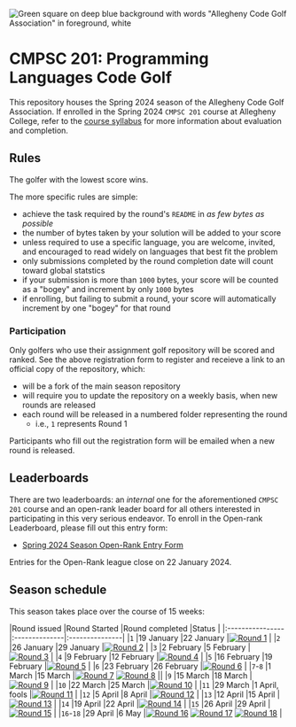 ![Green square on deep blue background with words "Allegheny Code Golf Association" in foreground, white](https://github.com/allegheny-college-cmpsc-201-spring-2024/golf/assets/1552764/d3ee6a91-74c9-482b-84eb-ec9a2e8dee05)

# CMPSC 201: Programming Languages Code Golf

This repository houses the Spring 2024 season of the Allegheny Code Golf Association. If enrolled in the Spring 2024 `CMPSC 201` course at Allegheny
College, refer to the [course syllabus](https://github.com/allegheny-college-cmpsc-201-spring-2024/course-materials/blob/main/README.md) for more 
information about evaluation and completion.

## Rules

The golfer with the lowest score wins.

The more specific rules are simple: 

* achieve the task required by the round's `README` in _as few bytes as possible_
* the number of bytes taken by your solution will be added to your score
* unless required to use a specific language, you are welcome, invited, and encouraged to read widely on languages that best fit the problem
* only submissions completed by the round completion date will count toward global statstics
* if your submission is more than `1000` bytes, your score will be counted as a "bogey" and increment by only `1000` bytes
* if enrolling, but failing to submit a round, your score will automatically increment by one "bogey" for that round

### Participation

Only golfers who use their assignment golf repository will be scored and ranked. See the above registration form to register and receieve
a link to an official copy of the repository, which:

* will be a fork of the main season repository
* will require you to update the repository on a weekly basis, when new rounds are released
* each round will be released in a numbered folder representing the round
  * i.e., `1` represents Round 1

Participants who fill out the registration form will be emailed when a new round is released.

## Leaderboards

There are two leaderboards: an _internal_ one for the aforementioned `CMPSC 201` course and an open-rank leader board for all others interested
in participating in this very serious endeavor. To enroll in the Open-rank Leaderboard, please fill out this entry form:

* [Spring 2024 Season Open-Rank Entry Form](https://chompe.rs/acga-spring-2024-registration)

Entries for the Open-Rank league close on 22 January 2024.

## Season schedule

This season takes place over the course of 15 weeks:

|Round issued |Round  Started |Round completed |Status |
|:----------------|:--------------|:---------------|
|`1`                |19 January     |22 January      |[![Round 1](../../actions/workflows/main.yml/badge.svg)](../../actions/workflows/main.yml?branch=round-1) |
|`2`                |26 January     |29 January      |[![Round 2](../../actions/workflows/main.yml/badge.svg)](../../actions/workflows/main.yml?branch=round-2) |
|`3`                |2 February     |5 February      |[![Round 3](../../actions/workflows/main.yml/badge.svg)](../../actions/workflows/main.yml?branch=round-3) |
|`4`                |9 February     |12 February     |[![Round 4](../../actions/workflows/main.yml/badge.svg)](../../actions/workflows/main.yml?branch=round-4) |
|`5`                |16 February    |19 February     |[![Round 5](../../actions/workflows/main.yml/badge.svg)](../../actions/workflows/main.yml?branch=round-5) |
|`6`                |23 February    |26 February     |[![Round 6](../../actions/workflows/main.yml/badge.svg)](../../actions/workflows/main.yml?branch=round-6) |
|`7`-`8`              |1 March        |15 March        |[![Round 7](../../actions/workflows/main.yml/badge.svg)](../../actions/workflows/main.yml?branch=round-7) [![Round 8](../../actions/workflows/main.yml/badge.svg)](../../actions/workflows/main.yml?branch=round-8) ||
|`9`                |15 March       |18 March        |[![Round 9](../../actions/workflows/main.yml/badge.svg)](../../actions/workflows/main.yml?branch=round-9) |
|`10`               |22 March       |25 March        |[![Round 10](../../actions/workflows/main.yml/badge.svg)](../../actions/workflows/main.yml?branch=round-10) |
|`11`               |29 March       |1 April, fools  |[![Round 11](../../actions/workflows/main.yml/badge.svg)](../../actions/workflows/main.yml?branch=round-11) |
|`12`               |5 April        |8 April         |[![Round 12](../../actions/workflows/main.yml/badge.svg)](../../actions/workflows/main.yml?branch=round-12) |
|`13`               |12 April       |15 April        |[![Round 13](../../actions/workflows/main.yml/badge.svg)](../../actions/workflows/main.yml?branch=round-13) |
|`14`               |19 April       |22 April        |[![Round 14](../../actions/workflows/main.yml/badge.svg)](../../actions/workflows/main.yml?branch=round-14) |
|`15`               |26 April       |29 April        |[![Round 15](../../actions/workflows/main.yml/badge.svg)](../../actions/workflows/main.yml?branch=round-15) |
|`16`-`18`            |29 April       |6 May           |[![Round 16](../../actions/workflows/main.yml/badge.svg)](../../actions/workflows/main.yml?branch=round-16) [![Round 17](../../actions/workflows/main.yml/badge.svg)](../../actions/workflows/main.yml?branch=round-17) [![Round 18](../../actions/workflows/main.yml/badge.svg)](../../actions/workflows/main.yml?branch=round-18) |
